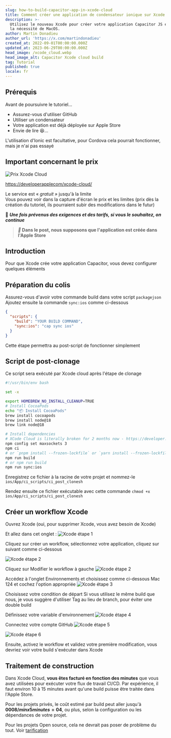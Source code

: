 ```yaml
---
slug: how-to-build-capacitor-app-in-xcode-cloud
title: Comment créer une application de condensateur ionique sur Xcode Cloud
description: >-
  Utilisez le nouveau Xcode pour créer votre application Capacitor JS et éviter
  la nécessité de MacOS.
author: Martin Donadieu
author_url: 'https://x.com/martindonadieu'
created_at: 2022-09-01T00:00:00.000Z
updated_at: 2023-06-29T00:00:00.000Z
head_image: /xcode_cloud.webp
head_image_alt: Capacitor Xcode cloud build
tag: Tutorial
published: true
locale: fr
---
```


## Prérequis

Avant de poursuivre le tutoriel…

- Assurez-vous d'utiliser GitHub
- Utiliser un condensateur
- Votre application est déjà déployée sur Apple Store
- Envie de lire 😆…

L'utilisation d'Ionic est facultative, pour Cordova cela pourrait fonctionner, mais je n'ai pas essayé

## Important concernant le prix

![Prix Xcode Cloud](/xcode_cloud_pricewebp)

[https://developerapplecom/xcode-cloud/](https://developerapplecom/xcode-cloud/)

Le service est « _gratuit »_ jusqu'à la limite  
Vous pouvez voir dans la capture d'écran le prix et les limites (prix dès la création du tutoriel, ils pourraient subir des modifications dans le futur)

🔴 **_Une fois prévenus des exigences et des tarifs, si vous le souhaitez, on continue_**

> **_📣_ Dans le post, nous supposons que l'application est créée dans l'Apple Store**

## Introduction

Pour que Xcode crée votre application Capacitor, vous devez configurer quelques éléments

## Préparation du colis

Assurez-vous d'avoir votre commande build dans votre script `packagejson`
Ajoutez ensuite la commande `sync:ios` comme ci-dessous

```json
{
  "scripts": {
    "build": "YOUR BUILD COMMAND",
    "sync:ios": "cap sync ios"
  }
}
```
Cette étape permettra au post-script de fonctionner simplement

## Script de post-clonage
Ce script sera exécuté par Xcode cloud après l'étape de clonage

```bash
#!/usr/bin/env bash

set -x

export HOMEBREW_NO_INSTALL_CLEANUP=TRUE
# Install CocoaPods
echo "📦 Install CocoaPods"
brew install cocoapods
brew install node@18
brew link node@18

# Install dependencies
# XCode Cloud is literally broken for 2 months now - https://developer.apple.com/forums/thread/738136?answerId=774510022#774510022
npm config set maxsockets 3
npm ci
# or `pnpm install --frozen-lockfile` or `yarn install --frozen-lockfile` or bun install
npm run build 
# or npm run build
npm run sync:ios
```

Enregistrez ce fichier à la racine de votre projet et nommez-le `ios/App/ci_scripts/ci_post_clonesh`

Rendez ensuite ce fichier exécutable avec cette commande `chmod +x ios/App/ci_scripts/ci_post_clonesh`

## Créer un workflow Xcode

Ouvrez Xcode (oui, pour supprimer Xcode, vous avez besoin de Xcode)

Et allez dans cet onglet :
![Xcode étape 1](/xcode_step_1webp)

Cliquez sur créer un workflow, sélectionnez votre application, cliquez sur suivant comme ci-dessous

![Xcode étape 2](/xcode_step_2webp)

Cliquez sur Modifier le workflow à gauche
![Xcode étape 2](/xcode_step_3webp)

Accédez à l'onglet Environnements et choisissez comme ci-dessous Mac 124 et cochez l'option appropriée
![Xcode étape 3](/xcode_step_3webp)

Choisissez votre condition de départ
Si vous utilisez le même build que nous, je vous suggère d'utiliser Tag au lieu de branch, pour éviter une double build

Définissez votre variable d'environnement
![Xcode étape 4](/xcode_step_4webp)

Connectez votre compte GitHub
![Xcode étape 5](/xcode_step_5webp)

![Xcode étape 6](/xcode_step_6webp)


Ensuite, activez le workflow et validez votre première modification, vous devriez voir votre build s'exécuter dans Xcode

## **Traitement de construction**

Dans Xcode Cloud, **vous êtes facturé en fonction des minutes** que vous avez utilisées pour exécuter votre flux de travail CI/CD. Par expérience, il faut environ 10 à 15 minutes avant qu'une build puisse être traitée dans l'Apple Store.

Pour les projets privés, le coût estimé par build peut aller jusqu'à **0008$/min x 5 minutes = 04$**, ou plus, selon la configuration ou les dépendances de votre projet.

Pour les projets Open source, cela ne devrait pas poser de problème du tout. Voir [tarification](https://githubcom/pricing/)